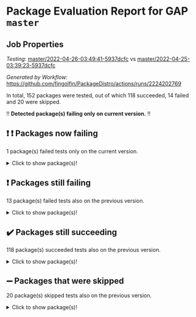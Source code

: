 # Package Evaluation Report for GAP `master`

## Job Properties

*Testing:* [master/2022-04-26-03:49:41-5937dcfc](https://github.com/fingolfin/PackageDistro/blob/data/reports/master/2022-04-26-03:49:41-5937dcfc) vs [master/2022-04-25-03:39:23-5937dcfc](https://github.com/fingolfin/PackageDistro/blob/data/reports/master/2022-04-25-03:39:23-5937dcfc)

*Generated by Workflow:* https://github.com/fingolfin/PackageDistro/actions/runs/2224202769

In total, 152 packages were tested, out of which 118 succeeded, 14 failed and 20 were skipped.

:bangbang: **Detected package(s) failing only on current version.** :bangbang:

## :exclamation: :exclamation: Packages now failing

1 package(s) failed tests only on the current version.
<details> <summary>Click to show package(s)!</summary>

- xmod 2.86 [(failure)](https://github.com/fingolfin/PackageDistro/runs/6168983042?check_suite_focus=true) vs xmod 2.86 [(success)](https://github.com/fingolfin/PackageDistro/runs/6151217427?check_suite_focus=true) <br>
</details>

## :exclamation: Packages still failing

13 package(s) failed tests also on the previous version.
<details><summary>Click to show package(s)!</summary>

- fining 1.4.1 [(failure)](https://github.com/fingolfin/PackageDistro/runs/6168978640?check_suite_focus=true)
- francy 1.2.4 [(failure)](https://github.com/fingolfin/PackageDistro/runs/6168978910?check_suite_focus=true)
- hap 1.39 [(failure)](https://github.com/fingolfin/PackageDistro/runs/6168979343?check_suite_focus=true)
- normalizinterface 1.3.2 [(failure)](https://github.com/fingolfin/PackageDistro/runs/6168981047?check_suite_focus=true)
- packagemanager 1.2 [(failure)](https://github.com/fingolfin/PackageDistro/runs/6168981233?check_suite_focus=true)
- rcwa 4.6.4 [(failure)](https://github.com/fingolfin/PackageDistro/runs/6168981687?check_suite_focus=true)
- recog 1.3.2 [(failure)](https://github.com/fingolfin/PackageDistro/runs/6168981751?check_suite_focus=true)
- semigroups 4.0.0 [(failure)](https://github.com/fingolfin/PackageDistro/runs/6168981910?check_suite_focus=true)
- transgrp 3.6.1 [(failure)](https://github.com/fingolfin/PackageDistro/runs/6168982787?check_suite_focus=true)
- ugaly 4.0.2 [(failure)](https://github.com/fingolfin/PackageDistro/runs/6168982829?check_suite_focus=true)
- unitlib 4.0.0 [(failure)](https://github.com/fingolfin/PackageDistro/runs/6168982895?check_suite_focus=true)
- wedderga 4.10.1 [(failure)](https://github.com/fingolfin/PackageDistro/runs/6168983017?check_suite_focus=true)
- yangbaxter 0.9.0 [(failure)](https://github.com/fingolfin/PackageDistro/runs/6168983110?check_suite_focus=true)
</details>

## :heavy_check_mark: Packages still succeeding

118 package(s) succeeded tests also on the previous version.
<details><summary>Click to show package(s)!</summary>

- ace 5.4 [(success)](https://github.com/fingolfin/PackageDistro/runs/6168976953?check_suite_focus=true)
- aclib 1.3.2 [(success)](https://github.com/fingolfin/PackageDistro/runs/6168977008?check_suite_focus=true)
- agt 0.2 [(success)](https://github.com/fingolfin/PackageDistro/runs/6168977057?check_suite_focus=true)
- alnuth 3.2.1 [(success)](https://github.com/fingolfin/PackageDistro/runs/6168977110?check_suite_focus=true)
- anupq 3.2.6 [(success)](https://github.com/fingolfin/PackageDistro/runs/6168977177?check_suite_focus=true)
- atlasrep 2.1.2 [(success)](https://github.com/fingolfin/PackageDistro/runs/6168977229?check_suite_focus=true)
- autodoc 2022.03.10 [(success)](https://github.com/fingolfin/PackageDistro/runs/6168977278?check_suite_focus=true)
- automata 1.15 [(success)](https://github.com/fingolfin/PackageDistro/runs/6168977345?check_suite_focus=true)
- automgrp 1.3.2 [(success)](https://github.com/fingolfin/PackageDistro/runs/6168977406?check_suite_focus=true)
- autpgrp 1.10.2 [(success)](https://github.com/fingolfin/PackageDistro/runs/6168977449?check_suite_focus=true)
- cap 2022.04-02 [(success)](https://github.com/fingolfin/PackageDistro/runs/6168977507?check_suite_focus=true)
- caratinterface 2.3.3 [(success)](https://github.com/fingolfin/PackageDistro/runs/6168977615?check_suite_focus=true)
- cddinterface 2020.06.24 [(success)](https://github.com/fingolfin/PackageDistro/runs/6168977674?check_suite_focus=true)
- circle 1.6.4 [(success)](https://github.com/fingolfin/PackageDistro/runs/6168977725?check_suite_focus=true)
- cohomolo 1.6.10 [(success)](https://github.com/fingolfin/PackageDistro/runs/6168977779?check_suite_focus=true)
- congruence 1.2.3 [(success)](https://github.com/fingolfin/PackageDistro/runs/6168977856?check_suite_focus=true)
- corelg 1.56 [(success)](https://github.com/fingolfin/PackageDistro/runs/6168977899?check_suite_focus=true)
- crime 1.6 [(success)](https://github.com/fingolfin/PackageDistro/runs/6168977955?check_suite_focus=true)
- crisp 1.4.5 [(success)](https://github.com/fingolfin/PackageDistro/runs/6168978014?check_suite_focus=true)
- crypting 0.10 [(success)](https://github.com/fingolfin/PackageDistro/runs/6168978062?check_suite_focus=true)
- cryst 4.1.24 [(success)](https://github.com/fingolfin/PackageDistro/runs/6168978095?check_suite_focus=true)
- crystcat 1.1.9 [(success)](https://github.com/fingolfin/PackageDistro/runs/6168978123?check_suite_focus=true)
- ctbllib 1.3.3 [(success)](https://github.com/fingolfin/PackageDistro/runs/6168978158?check_suite_focus=true)
- cubefree 1.19 [(success)](https://github.com/fingolfin/PackageDistro/runs/6168978189?check_suite_focus=true)
- curlinterface 2.2.2 [(success)](https://github.com/fingolfin/PackageDistro/runs/6168978222?check_suite_focus=true)
- cvec 2.7.5 [(success)](https://github.com/fingolfin/PackageDistro/runs/6168978259?check_suite_focus=true)
- datastructures 0.2.7 [(success)](https://github.com/fingolfin/PackageDistro/runs/6168978291?check_suite_focus=true)
- deepthought 1.0.5 [(success)](https://github.com/fingolfin/PackageDistro/runs/6168978323?check_suite_focus=true)
- design 1.7 [(success)](https://github.com/fingolfin/PackageDistro/runs/6168978365?check_suite_focus=true)
- difsets 2.3.1 [(success)](https://github.com/fingolfin/PackageDistro/runs/6168978401?check_suite_focus=true)
- digraphs 1.5.2 [(success)](https://github.com/fingolfin/PackageDistro/runs/6168978446?check_suite_focus=true)
- edim 1.3.5 [(success)](https://github.com/fingolfin/PackageDistro/runs/6168978466?check_suite_focus=true)
- example 4.3.0 [(success)](https://github.com/fingolfin/PackageDistro/runs/6168978495?check_suite_focus=true)
- factint 1.6.3 [(success)](https://github.com/fingolfin/PackageDistro/runs/6168978534?check_suite_focus=true)
- ferret 1.0.7 [(success)](https://github.com/fingolfin/PackageDistro/runs/6168978559?check_suite_focus=true)
- fga 1.4.0 [(success)](https://github.com/fingolfin/PackageDistro/runs/6168978597?check_suite_focus=true)
- float 1.0.3 [(success)](https://github.com/fingolfin/PackageDistro/runs/6168978702?check_suite_focus=true)
- format 1.4.3 [(success)](https://github.com/fingolfin/PackageDistro/runs/6168978746?check_suite_focus=true)
- forms 1.2.7 [(success)](https://github.com/fingolfin/PackageDistro/runs/6168978771?check_suite_focus=true)
- fplsa 1.2.5 [(success)](https://github.com/fingolfin/PackageDistro/runs/6168978820?check_suite_focus=true)
- fr 2.4.8 [(success)](https://github.com/fingolfin/PackageDistro/runs/6168978858?check_suite_focus=true)
- fwtree 1.3 [(success)](https://github.com/fingolfin/PackageDistro/runs/6168978951?check_suite_focus=true)
- gbnp 1.0.5 [(success)](https://github.com/fingolfin/PackageDistro/runs/6168978984?check_suite_focus=true)
- generalizedmorphismsforcap 2022.03-03 [(success)](https://github.com/fingolfin/PackageDistro/runs/6168979028?check_suite_focus=true)
- genss 1.6.6 [(success)](https://github.com/fingolfin/PackageDistro/runs/6168979080?check_suite_focus=true)
- gradedringforhomalg 2022.03-01 [(success)](https://github.com/fingolfin/PackageDistro/runs/6168979121?check_suite_focus=true)
- grape 4.8.5 [(success)](https://github.com/fingolfin/PackageDistro/runs/6168979153?check_suite_focus=true)
- groupoids 1.69 [(success)](https://github.com/fingolfin/PackageDistro/runs/6168979193?check_suite_focus=true)
- grpconst 2.6.2 [(success)](https://github.com/fingolfin/PackageDistro/runs/6168979229?check_suite_focus=true)
- guarana 0.96.3 [(success)](https://github.com/fingolfin/PackageDistro/runs/6168979268?check_suite_focus=true)
- guava 3.15 [(success)](https://github.com/fingolfin/PackageDistro/runs/6168979306?check_suite_focus=true)
- hapcryst 0.1.14 [(success)](https://github.com/fingolfin/PackageDistro/runs/6168979409?check_suite_focus=true)
- hecke 1.5.3 [(success)](https://github.com/fingolfin/PackageDistro/runs/6168979462?check_suite_focus=true)
- help 3.5 [(success)](https://github.com/fingolfin/PackageDistro/runs/6168979505?check_suite_focus=true)
- idrel 2.43 [(success)](https://github.com/fingolfin/PackageDistro/runs/6168979566?check_suite_focus=true)
- images 1.3.1 [(success)](https://github.com/fingolfin/PackageDistro/runs/6168979645?check_suite_focus=true)
- intpic 0.2.4 [(success)](https://github.com/fingolfin/PackageDistro/runs/6168979719?check_suite_focus=true)
- io 4.7.2 [(success)](https://github.com/fingolfin/PackageDistro/runs/6168979771?check_suite_focus=true)
- irredsol 1.4.3 [(success)](https://github.com/fingolfin/PackageDistro/runs/6168979833?check_suite_focus=true)
- json 2.1.0 [(success)](https://github.com/fingolfin/PackageDistro/runs/6168979920?check_suite_focus=true)
- jupyterkernel 1.4.1 [(success)](https://github.com/fingolfin/PackageDistro/runs/6168979989?check_suite_focus=true)
- jupyterviz 1.5.1 [(success)](https://github.com/fingolfin/PackageDistro/runs/6168980044?check_suite_focus=true)
- kan 1.34 [(success)](https://github.com/fingolfin/PackageDistro/runs/6168980091?check_suite_focus=true)
- kbmag 1.5.9 [(success)](https://github.com/fingolfin/PackageDistro/runs/6168980159?check_suite_focus=true)
- laguna 3.9.4 [(success)](https://github.com/fingolfin/PackageDistro/runs/6168980218?check_suite_focus=true)
- liealgdb 2.2.1 [(success)](https://github.com/fingolfin/PackageDistro/runs/6168980273?check_suite_focus=true)
- liepring 2.6 [(success)](https://github.com/fingolfin/PackageDistro/runs/6168980336?check_suite_focus=true)
- liering 2.4.2 [(success)](https://github.com/fingolfin/PackageDistro/runs/6168980394?check_suite_focus=true)
- linearalgebraforcap 2022.04-02 [(success)](https://github.com/fingolfin/PackageDistro/runs/6168980446?check_suite_focus=true)
- loops 3.4.1 [(success)](https://github.com/fingolfin/PackageDistro/runs/6168980495?check_suite_focus=true)
- lpres 1.0.3 [(success)](https://github.com/fingolfin/PackageDistro/runs/6168980564?check_suite_focus=true)
- majoranaalgebras 1.4 [(success)](https://github.com/fingolfin/PackageDistro/runs/6168980613?check_suite_focus=true)
- mapclass 1.4.5 [(success)](https://github.com/fingolfin/PackageDistro/runs/6168980668?check_suite_focus=true)
- matgrp 0.64 [(success)](https://github.com/fingolfin/PackageDistro/runs/6168980716?check_suite_focus=true)
- modisom 2.5.1 [(success)](https://github.com/fingolfin/PackageDistro/runs/6168980777?check_suite_focus=true)
- modulepresentationsforcap 2022.03-02 [(success)](https://github.com/fingolfin/PackageDistro/runs/6168980809?check_suite_focus=true)
- monoidalcategories 2022.04-03 [(success)](https://github.com/fingolfin/PackageDistro/runs/6168980867?check_suite_focus=true)
- nconvex 2020.11-04 [(success)](https://github.com/fingolfin/PackageDistro/runs/6168980911?check_suite_focus=true)
- nilmat 1.4.1 [(success)](https://github.com/fingolfin/PackageDistro/runs/6168980957?check_suite_focus=true)
- nock 1.5 [(success)](https://github.com/fingolfin/PackageDistro/runs/6168980997?check_suite_focus=true)
- nq 2.5.8 [(success)](https://github.com/fingolfin/PackageDistro/runs/6168981089?check_suite_focus=true)
- numericalsgps 1.3.0 [(success)](https://github.com/fingolfin/PackageDistro/runs/6168981124?check_suite_focus=true)
- openmath 11.5.0 [(success)](https://github.com/fingolfin/PackageDistro/runs/6168981152?check_suite_focus=true)
- orb 4.8.4 [(success)](https://github.com/fingolfin/PackageDistro/runs/6168981190?check_suite_focus=true)
- patternclass 2.4.2 [(success)](https://github.com/fingolfin/PackageDistro/runs/6168981282?check_suite_focus=true)
- permut 2.0.4 [(success)](https://github.com/fingolfin/PackageDistro/runs/6168981321?check_suite_focus=true)
- polenta 1.3.10 [(success)](https://github.com/fingolfin/PackageDistro/runs/6168981392?check_suite_focus=true)
- polymaking 0.8.6 [(success)](https://github.com/fingolfin/PackageDistro/runs/6168981446?check_suite_focus=true)
- primgrp 3.4.1 [(success)](https://github.com/fingolfin/PackageDistro/runs/6168981485?check_suite_focus=true)
- profiling 2.5.0 [(success)](https://github.com/fingolfin/PackageDistro/runs/6168981525?check_suite_focus=true)
- qpa 1.33 [(success)](https://github.com/fingolfin/PackageDistro/runs/6168981561?check_suite_focus=true)
- quagroup 1.8.3 [(success)](https://github.com/fingolfin/PackageDistro/runs/6168981611?check_suite_focus=true)
- radiroot 2.9 [(success)](https://github.com/fingolfin/PackageDistro/runs/6168981640?check_suite_focus=true)
- rds 1.8 [(success)](https://github.com/fingolfin/PackageDistro/runs/6168981720?check_suite_focus=true)
- repndecomp 1.2.1 [(success)](https://github.com/fingolfin/PackageDistro/runs/6168981780?check_suite_focus=true)
- repsn 3.1.0 [(success)](https://github.com/fingolfin/PackageDistro/runs/6168981802?check_suite_focus=true)
- resclasses 4.7.2 [(success)](https://github.com/fingolfin/PackageDistro/runs/6168981835?check_suite_focus=true)
- scscp 2.3.1 [(success)](https://github.com/fingolfin/PackageDistro/runs/6168981868?check_suite_focus=true)
- sglppow 2.2 [(success)](https://github.com/fingolfin/PackageDistro/runs/6168981932?check_suite_focus=true)
- sgpviz 0.999.5 [(success)](https://github.com/fingolfin/PackageDistro/runs/6168981979?check_suite_focus=true)
- simpcomp 2.1.14 [(success)](https://github.com/fingolfin/PackageDistro/runs/6168982040?check_suite_focus=true)
- singular 2020.12.18 [(success)](https://github.com/fingolfin/PackageDistro/runs/6168982101?check_suite_focus=true)
- sla 1.5.3 [(success)](https://github.com/fingolfin/PackageDistro/runs/6168982190?check_suite_focus=true)
- smallgrp 1.5 [(success)](https://github.com/fingolfin/PackageDistro/runs/6168982249?check_suite_focus=true)
- smallsemi 0.6.13 [(success)](https://github.com/fingolfin/PackageDistro/runs/6168982308?check_suite_focus=true)
- sonata 2.9.4 [(success)](https://github.com/fingolfin/PackageDistro/runs/6168982362?check_suite_focus=true)
- sophus 1.25 [(success)](https://github.com/fingolfin/PackageDistro/runs/6168982440?check_suite_focus=true)
- spinsym 1.5.2 [(success)](https://github.com/fingolfin/PackageDistro/runs/6168982509?check_suite_focus=true)
- symbcompcc 1.3.2 [(success)](https://github.com/fingolfin/PackageDistro/runs/6168982567?check_suite_focus=true)
- thelma 1.3 [(success)](https://github.com/fingolfin/PackageDistro/runs/6168982637?check_suite_focus=true)
- tomlib 1.2.9 [(success)](https://github.com/fingolfin/PackageDistro/runs/6168982685?check_suite_focus=true)
- toric 1.9.5 [(success)](https://github.com/fingolfin/PackageDistro/runs/6168982751?check_suite_focus=true)
- unipot 1.5 [(success)](https://github.com/fingolfin/PackageDistro/runs/6168982865?check_suite_focus=true)
- utils 0.72 [(success)](https://github.com/fingolfin/PackageDistro/runs/6168982927?check_suite_focus=true)
- uuid 0.7 [(success)](https://github.com/fingolfin/PackageDistro/runs/6168982952?check_suite_focus=true)
- walrus 0.9991 [(success)](https://github.com/fingolfin/PackageDistro/runs/6168982992?check_suite_focus=true)
- xmodalg 1.18 [(success)](https://github.com/fingolfin/PackageDistro/runs/6168983074?check_suite_focus=true)
- zeromqinterface 0.13 [(success)](https://github.com/fingolfin/PackageDistro/runs/6168983141?check_suite_focus=true)
</details>

## :heavy_minus_sign: Packages that were skipped

20 package(s) skipped tests also on the previous version.
<details><summary>Click to show package(s)!</summary>

- 4ti2interface 2022.03-01 [(skipped)](https://github.com/fingolfin/PackageDistro/runs/6168920875?check_suite_focus=true)
- browse 1.8.14 [(skipped)](https://github.com/fingolfin/PackageDistro/runs/6168920875?check_suite_focus=true)
- examplesforhomalg 2022.03-01 [(skipped)](https://github.com/fingolfin/PackageDistro/runs/6168920875?check_suite_focus=true)
- gapdoc 1.6.5 [(skipped)](https://github.com/fingolfin/PackageDistro/runs/6168920875?check_suite_focus=true)
- gauss 2022.03-01 [(skipped)](https://github.com/fingolfin/PackageDistro/runs/6168920875?check_suite_focus=true)
- gaussforhomalg 2022.03-01 [(skipped)](https://github.com/fingolfin/PackageDistro/runs/6168920875?check_suite_focus=true)
- gradedmodules 2022.03-01 [(skipped)](https://github.com/fingolfin/PackageDistro/runs/6168920875?check_suite_focus=true)
- homalg 2022.03-01 [(skipped)](https://github.com/fingolfin/PackageDistro/runs/6168920875?check_suite_focus=true)
- homalgtocas 2022.03-01 [(skipped)](https://github.com/fingolfin/PackageDistro/runs/6168920875?check_suite_focus=true)
- io_forhomalg 2022.03-01 [(skipped)](https://github.com/fingolfin/PackageDistro/runs/6168920875?check_suite_focus=true)
- itc 1.5.1 [(skipped)](https://github.com/fingolfin/PackageDistro/runs/6168920875?check_suite_focus=true)
- localizeringforhomalg 2022.03-01 [(skipped)](https://github.com/fingolfin/PackageDistro/runs/6168920875?check_suite_focus=true)
- matricesforhomalg 2022.04-01 [(skipped)](https://github.com/fingolfin/PackageDistro/runs/6168920875?check_suite_focus=true)
- modules 2022.03-01 [(skipped)](https://github.com/fingolfin/PackageDistro/runs/6168920875?check_suite_focus=true)
- polycyclic 2.16 [(skipped)](https://github.com/fingolfin/PackageDistro/runs/6168920875?check_suite_focus=true)
- ringsforhomalg 2022.04-01 [(skipped)](https://github.com/fingolfin/PackageDistro/runs/6168920875?check_suite_focus=true)
- sco 2022.03-01 [(skipped)](https://github.com/fingolfin/PackageDistro/runs/6168920875?check_suite_focus=true)
- toolsforhomalg 2022.04-01 [(skipped)](https://github.com/fingolfin/PackageDistro/runs/6168920875?check_suite_focus=true)
- toricvarieties 2022.03.23 [(skipped)](https://github.com/fingolfin/PackageDistro/runs/6168920875?check_suite_focus=true)
- xgap 4.31 [(skipped)](https://github.com/fingolfin/PackageDistro/runs/6168920875?check_suite_focus=true)
</details>

